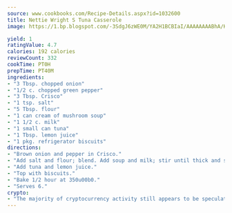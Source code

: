 ```yaml
---
source: www.cookbooks.com/Recipe-Details.aspx?id=1032600
title: Nettie Wright S Tuna Casserole
image: https://1.bp.blogspot.com/-3SdgJ6zWE0M/YA2H1BCBIaI/AAAAAAAABhA/KLu9yTsYBMkJQudB_uFGwTypBtmTiBfZgCLcBGAsYHQ/s320/4.png

yield: 1
ratingValue: 4.7
calories: 192 calories
reviewCount: 332
cookTime: PT0H
prepTime: PT40M
ingredients:
- "3 Tbsp. chopped onion"
- "1/2 c. chopped green pepper"
- "3 Tbsp. Crisco"
- "1 tsp. salt"
- "5 Tbsp. flour"
- "1 can cream of mushroom soup"
- "1 1/2 c. milk"
- "1 small can tuna"
- "1 Tbsp. lemon juice"
- "1 pkg. refrigerator biscuits"
directions:
- "Brown onion and pepper in Crisco."
- "Add salt and flour; blend. Add soup and milk; stir until thick and smooth."
- "Add tuna and lemon juice."
- "Top with biscuits."
- "Bake 1/2 hour at 350u00b0."
- "Serves 6."
crypto:
- "The majority of cryptocurrency activity still appears to be speculative."
---
```

